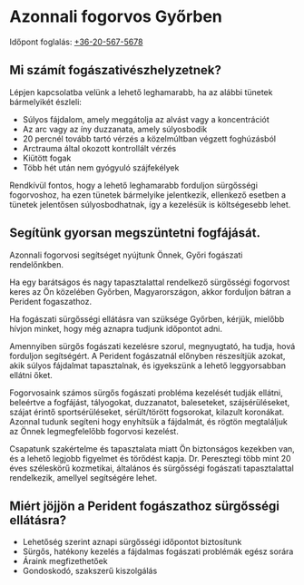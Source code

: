 # Azonnali fogorvos Győrben

Időpont foglalás: <a href="tel:+36-20-567-5678">+36-20-567-5678</a>

## Mi számít fogászati ​​vészhelyzetnek?
Lépjen kapcsolatba velünk a lehető leghamarabb, ha az alábbi tünetek bármelyikét észleli:

 * Súlyos fájdalom, amely meggátolja az alvást vagy a koncentrációt
 * Az arc vagy az íny duzzanata, amely súlyosbodik
 * 20 percnél tovább tartó vérzés a közelmúltban végzett foghúzásból
 * Arctrauma által okozott kontrollált vérzés
 * Kiütött fogak
 * Több hét után nem gyógyuló szájfekélyek

Rendkívül fontos, hogy a lehető leghamarabb forduljon sürgősségi fogorvoshoz, ha ezen tünetek bármelyike ​​jelentkezik, ellenkező esetben a tünetek jelentősen súlyosbodhatnak, így a kezelésük is költségesebb lehet.

## Segítünk gyorsan megszüntetni fogfájását.

Azonnali fogorvosi segítséget nyújtunk Önnek, Győri fogászati rendelőnkben.

Ha egy barátságos és nagy tapasztalattal rendelkező sürgősségi fogorvost keres az Ön közelében Győrben, Magyarországon, akkor forduljon bátran a Perident fogaszathoz.

Ha fogászati ​​sürgősségi ellátásra van szüksége Győrben, kérjük, mielőbb hívjon minket, hogy még aznapra tudjunk időpontot adni.

Amennyiben sürgős fogászati ​​kezelésre szorul, megnyugtató, ha tudja, hová forduljon segítségért. A Perident fogászatnál előnyben részesítjük azokat, akik súlyos fájdalmat tapasztalnak, és igyekszünk a lehető leggyorsabban ellátni őket.

Fogorvosaink számos sürgős fogászati ​​probléma kezelését tudják ellátni, beleértve a fogfájást, tályogokat, duzzanatot, baleseteket, szájsérüléseket, szájat érintő sportsérüléseket, sérült/törött fogsorokat, kilazult koronákat. Azonnal tudunk segíteni hogy enyhítsük a fájdalmát, és rögtön megtaláljuk az Önnek legmegfelelőbb fogorvosi kezelést.

Csapatunk szakértelme és tapasztalata miatt Ön biztonságos kezekben van, és a lehető legjobb figyelmet és törődést kapja. Dr. Peresztegi több mint 20 éves széleskörű kozmetikai, általános és sürgősségi fogászati ​​tapasztalattal rendelkezik, amellyel segítségére lehet.

## Miért jöjjön a Perident fogászathoz sürgősségi ellátásra?
 * Lehetőség szerint aznapi sürgősségi időpontot biztosítunk
 * Sürgős, hatékony kezelés a fájdalmas fogászati ​​problémák egész sorára
 * Áraink megfizethetőek
 * Gondoskodó, szakszerű kiszolgálás
